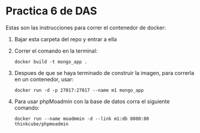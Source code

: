 # Practica 6 de DAS

Estas son las instrucciones para correr el contenedor de docker:

1. Bajar esta carpeta del repo y entrar a ella
2. Correr el comando en la terminal: 
    
    ``` docker build -t mongo_app .  ```
3. Despues de que se haya terminado de construir la imagen, para correrla en un contenedor, usar:

    ``` docker run -d -p 27017:27017 --name m1 mongo_app ```

4. Para usar phpMoadmin con la base de datos corra el siguiente comando:

    ``` docker run --name moadmmin -d --link m1:db 8080:80 thinkcube/phpmoadmin ```
